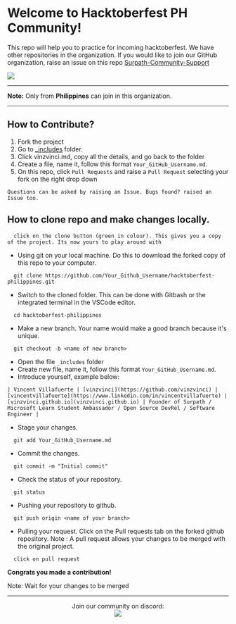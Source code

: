 # Welcome to Hacktoberfest PH Community! 
This repo will help you to practice for incoming hacktoberfest. We have other repositories in the organization. If you would like to join our GitHub organization, raise an issue on this repo <a href="https://github.com/Surpath-Community/Surpath-Community-Support">Surpath-Community-Support</a>

<img src="https://user-images.githubusercontent.com/73097560/102705814-8b1fb180-42c6-11eb-89ec-a74cb17f84dc.png">

<hr>

**Note:** Only from **Philippines** can join in this organization.
<hr>

## How to Contribute?
1. Fork the project
2. Go to <a href="https://github.com/surpathcommunity/surpath-member-info/tree/main/_includes">_includes</a> folder.
3. Click vinzvinci.md, copy all the details, and go back to the folder 
4. Create a file, name it, follow this format `Your_GitHub_Username.md`.
5. On this repo, click `Pull Requests` and raise a `Pull Request` selecting your fork on the right drop down

```
Questions can be asked by raising an Issue. Bugs found? raised an Issue too.
```

## How to clone repo and make changes locally.<br />

```
  click on the clone button (green in colour). This gives you a copy of the project. Its now yours to play around with
```

- Using git on your local machine. Do this to download the forked copy of this repo to your computer.

```
  git clone https://github.com/Your_Github_Username/hacktoberfest-philippines.git
```

- Switch to the cloned folder. This can be done with Gitbash or the integrated terminal in the VSCode editor.

```
  cd hacktoberfest-philippines
```

- Make a new branch. Your name would make a good branch because it's unique.

```
  git checkout -b <name of new branch>
```

- Open the file `_includes` folder
- Create new file, name it, follow this format `Your_GitHub_Username.md`.
- Introduce yourself, example below:
```
| Vincent Villafuerte | [vinzvinci](https://github.com/vinzvinci) | [vincentvillafuerte](https://www.linkedin.com/in/vincentvillafuerte) | [vinzvinci.github.io](vinzvinci.github.io) | Founder of Surpath / Microsoft Learn Student Ambassador / Open Source DevRel / Software Engineer |
```

- Stage your changes.

```
  git add Your_GitHub_Username.md
```

- Commit the changes.

```
  git commit -m "Initial commit"
```

- Check the status of your repository.<br />

```
  git status
```
- Pushing your repository to github.<br />

```
  git push origin <name of your branch>
```

- Pulling your request. Click on the Pull requests tab on the forked github repository. Note : A pull request allows your changes to be merged with the original project.<br />

```
  click on pull request
```

**Congrats you made a contribution!**

Note: Wait for your changes to be merged

<hr />

<p align="center">Join our community on discord: <br>
  <a href="https://discord.com/invite/RATJsSGM9d">
    <img src="https://img.shields.io/discord/790101969413865472?logo=discord&style=for-the-badge" />
  </a>
</p>
